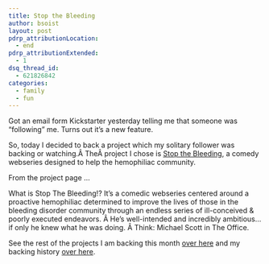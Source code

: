 ```yaml
---
title: Stop the Bleeding
author: bsoist
layout: post
pdrp_attributionLocation:
  - end
pdrp_attributionExtended:
  - 1
dsq_thread_id:
  - 621826842
categories:
  - family
  - fun
---
```

Got an email form Kickstarter yesterday telling me that someone was &#8220;following&#8221; me. Turns out it&#8217;s a new feature.

So, today I decided to back a project which my solitary follower was backing or watching.Â TheÂ project I chose is [Stop the Bleeding][1], a comedy webseries designed to help the hemophiliac community.

From the project page &#8230;

What is Stop The Bleeding!? It&#8217;s a comedic webseries centered around a proactive hemophiliac determined to improve the lives of those in the bleeding disorder community through an endless series of ill-conceived & poorly executed endeavors. Â He&#8217;s well-intended and incredibly ambitious&#8230;if only he knew what he was doing. Â Think: Michael Scott in The Office.



See the rest of the projects I am backing this month [over here][2] and my backing history [over here][3].

 [1]: http://www.kickstarter.com/projects/pjlynch/stop-the-bleeding
 [2]: http://whsjr.soistmann.com/oped/2012/03/01/kickstarter-my-new-obsession-and-12in12-for-march/
 [3]: http://www.kickstarter.com/profiles/bsoist/projects/backed

